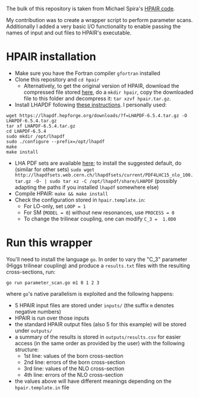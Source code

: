 The bulk of this repository is taken from Michael Spira's [HPAIR code](http://tiger.web.psi.ch/hpair/). 

My contribution was to create a wrapper script to perform parameter scans. Additionally I added a very basic I/O functionality to enable passing the names of input and out files to HPAIR's executable.

# HPAIR installation
 + Make sure you have the Fortran compiler ```gfortran``` installed
 + Clone this repository and ```cd hpair```
     + Alternatively, to get the original version of HPAIR, download the compressed file stored [here](http://tiger.web.psi.ch/hpair/), do a ```mkdir hpair```, copy the downloaded file to this folder and decompress it: ```tar xzvf hpair.tar.gz```.
 + Install LHAPDF following [these instructions](https://lhapdf.hepforge.org/install.html). I personally used:
```shell
wget https://lhapdf.hepforge.org/downloads/?f=LHAPDF-6.5.4.tar.gz -O LHAPDF-6.5.4.tar.gz
tar xf LHAPDF-6.5.4.tar.gz
cd LHAPDF-6.5.4
sudo mkdir /opt/lhapdf
sudo ./configure --prefix=/opt/lhapdf
make
make install
```
 + LHA PDF sets are available [here](https://lhapdfsets.web.cern.ch/current/); to install the suggested default, do (similar for other sets) ```sudo wget http://lhapdfsets.web.cern.ch/lhapdfsets/current/PDF4LHC15_nlo_100.tar.gz -O- | sudo tar xz -C /opt/lhapdf/share/LHAPDF``` (possibly adapting the paths if you installed ```lhapdf``` somewhere else)
 + Compile HPAIR: ```make && make install```
 + Check the configuration stored in ```hpair.template.in```:
     + For LO-only, set ```LOOP = 1```
     + For SM (```MODEL = 0```) without new resonances, use ```PROCESS = 0```
     + To change the trilinear coupling, one can modify ```C_3 =  1.0D0```

# Run this wrapper
You'll need to install the language ```go```. 
In order to vary the "C_3" parameter (Higgs trilinear coupling) and produce a ```results.txt``` files with the resulting cross-sections, run:

```shell
go run parameter_scan.go m1 0 1 2 3
```

where ```go```'s native parallelism is exploited and the following happens:

+ 5 HPAIR input files are stored under ```inputs/``` (the suffix ```m``` denotes negative numbers)
+ HPAIR is run over those inputs
+ the standard HPAIR output files (also 5 for this example) will be stored under ```outputs/```
+ a summary of the results is stored in ```outputs/results.csv``` for easier access (in the same order as provided by the user) with the following structure:
    + 1st line: values of the born cross-section
    + 2nd line: errors of the born cross-section
    + 3rd line: values of the NLO cross-section
    + 4th line: errors of the NLO cross-section
+ the values above will have different meanings depending on the ```hpair.template.in``` file

